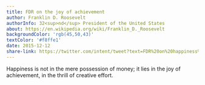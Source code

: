 ```yaml
---
title: FDR on the joy of achievement
author: Franklin D. Roosevelt
authorInfo: 32<sup>nd</sup> President of the United States
about: https://en.wikipedia.org/wiki/Franklin_D._Roosevelt
backgroundColor: 'rgb(45,50,43)'
textColor: '#f8ffe1'
date: 2015-12-12
share-link: https://twitter.com/intent/tweet?text=FDR%20on%20happiness%20pic.twitter.com/P66tyku5VM
---
```


Happiness is not in the mere possession of money; it lies in the joy of achievement, in&nbsp;the&nbsp;thrill of&nbsp;creative&nbsp;effort.